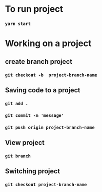 # To run project

### `yarn start`

# Working on a project

## create branch project

### `git checkout -b  project-branch-name`


## Saving code to a project
### `git add .`
### `git commit -m 'message'`
### `git push origin project-branch-name`

## View project
### `git branch`

## Switching project
### `git checkout project-branch-name`


